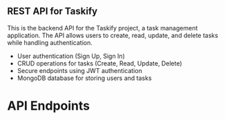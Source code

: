 ## REST API for Taskify

This is the backend API for the Taskify project, a task management application. The API allows users to create, read, update, and delete tasks while handling authentication.

* User authentication (Sign Up, Sign In)
* CRUD operations for tasks (Create, Read, Update, Delete)
* Secure endpoints using JWT authentication
* MongoDB database for storing users and tasks

# API Endpoints